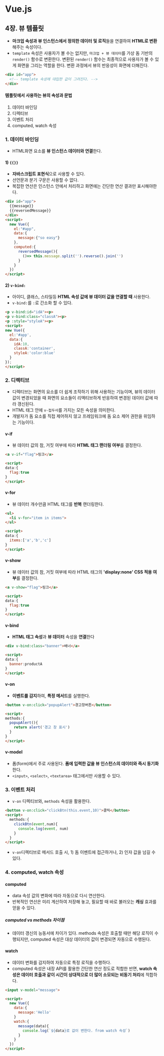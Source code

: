 # Vue.js

## 4장. 뷰 템플릿

- **마크업 속성과 뷰 인스턴스에서 정의한 데이터 및 로직**들을 연결하여 **HTML로 변환**해주는 속성이다.
- `template` 속성은 사용자가 볼 수는 없지만, `마크업 + 뷰 데이터`를 가상 돔 기반의 `render()` 함수로 변환한다. 변환된 `render()` 함수는 최종적으로 사용자가 볼 수 있게 화면을 그리는 역할을 한다. 변환 과정에서 뷰의 반응성이 화면에 더해진다.

```html
<div id="app">
  <!-- template 속성에 대입한 값이 그려진다. -->
</div>
```

#### 템플릿에서 사용하는 뷰의 속성과 문법

1. 데이터 바인딩
2. 디렉티브
3. 이벤트 처리
4. computed, watch 속성

### 1. 데이터 바인딩

- HTML화면 요소를 **뷰 인스턴스 데이터와 연결**한다.

#### 1) `{{}}`
  - **자바스크립트 표현식**으로 사용할 수 있다.
  - 선언문과 분기 구문은 사용할 수 없다.
  - 복잡한 연산은 인스턴스 안에서 처리하고 화면에는 간단한 연산 결과만 표시해야한다.

```html
<div id="app">
  {{message}}
  {{reversedMessage}}
</div>
<script>
  new Vue({
    el:"#app",
    data:{
      message:{"so easy"}
    },
    computed:{
      reversedMessage(){
        ()=> this.message.split('').reverse().join('')
      }
    }
  })
</script>
```

#### 2) `v-bind:`
  - 아이디, 클래스, 스타일등 **HTML 속성 값에 뷰 데이터 값을 연결할 때** 사용한다.
  - `v-bind:`를 `:`로 간소화 할 수 있다.

```html
<p v-bind:id="idA"><p>
<p v-bind:class="classA"><p>
<p :style="styleA"><p>
<script>
new Vue({
  el:'#app',
  data:{
    idA:10,
    classA:'container',
    styleA:'color:blue'
  }
});
</script>
```

### 2. 디렉티브

- 디렉티브는 화면의 요소를 더 쉽게 조작하기 위해 사용하는 기능이며, 뷰의 데이터 값이 변경되었을 때 화면의 요소들이 리액티브하게 반응하여 변경된 데이터 값에 따라 갱신된다.
- HTML 태그 안에 `v-접두사`를 가지는 모든 속성을 의미한다.
- 개발자가 돔 요소를 직접 제어하지 않고 프레임워크에 돔 요소 제어 권한을 위임하는 기능이다.

#### v-if
- 뷰 데이터 값의 참, 거짓 여부에 따라 **HTML 태그 랜더링 여부**를 결정한다.

```html
<a v-if="flag">링크</a>

<script>
data:{
  flag:true
}
</script>
```

#### v-for
- 뷰 데이터 개수만큼 HTML 태그를 **반복** 랜더링한다.

```html
<ul>
  <li v-for="item in items">
</ul>

<script>
data:{
  items:['a','b','c']
}
</script>
```

#### v-show
- 뷰 데이터 값의 참, 거짓 여부에 따라 HTML 태그의 **'display:none' CSS 적용 여부**를 결정한다.
```html
<a v-show="flag">링크</a>

<script>
data:{
  flag:true
}
</script>
```

#### v-bind
- **HTML 태그 속성**과 **뷰 데이터** 속성을 **연결**한다
```html
<div v-bind:class="banner">배너</a>

<script>
data:{
  banner:productA
}
</script>
```

#### v-on
- **이벤트를 감지**하여, **특정 메서드**를 실행한다.

```html
<button v-on:click="popupAlert">경고창버튼</button>

<script>
methods:{
  popupAlert(){
    return alert('경고 창 표시')
  }
}
</script>
```

#### v-model
- 폼(form)에서 주로 사용된다. **폼에 입력한 값을 뷰 인스턴스의 데이터와 즉시 동기화**한다. 
- `<input>`, `<select>`, `<textarea>` 태그에서만 사용할 수 있다.


### 3. 이벤트 처리

- `v-on` 디렉티브와, `methods` 속성을 활용한다.

```html
<button v-on:click="clickBtn(this.event,10)">클릭</button>
<script>
  methods:{
    clickBtn(event,num){
      console.log(event, num)
    }
  }
</script>
```

- `v-on`디렉티브로 메서드 호출 시, 1) 돔 이벤트에 접근하거나, 2) 인자 값을 넘길 수 있다.


### 4. computed, watch 속성

#### computed

- data 속성 값의 변화에 따라 자동으로 다시 연산한다.
- 반복적인 연산은 미리 계산하여 저장해 놓고, 필요할 때 바로 불러오는 **캐싱** 효과를 얻을 수 있다.

##### computed vs methods 차이점
- 데이터 갱신의 능동서에 차이가 있다. methods 속성은 호출할 때만 해당 로직이 수행되지만, computed 속성은 대상 데이터의 값이 변경되면 자동으로 수행된다.

#### watch

- 데이터 변화를 감지하여 자동으로 특정 로직을 수행하다.
- computed 속성은 내장 API를 활용한 간단한 연산 정도로 적합한 반면, **watch 속성은 데이터 호출과 같이 시간이 상대적으로 더 많이 소모되는 비동기 처리**에 적합하다.

```HTML
<input v-model="message">

<script>
  new Vue({
    data:{
      message:'Hello'
    }
    watch:{
      message(data){
        console.log(`${data}로 값이 변한다. from watch 속성`)
      }
    }
  })
</script>
```
